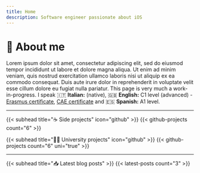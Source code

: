 ```yaml
---
title: Home
description: Software engineer passionate about iOS
---
```


# 👋 About me

Lorem ipsum dolor sit amet, consectetur adipiscing elit, sed do eiusmod tempor incididunt ut labore et dolore magna aliqua. Ut enim ad minim veniam, quis nostrud exercitation ullamco laboris nisi ut aliquip ex ea commodo consequat. Duis aute irure dolor in reprehenderit in voluptate velit esse cillum dolore eu fugiat nulla pariatur. This page is very much a work-in-progress. I speak 🇮🇹 **Italian:** (native), 🇬🇧 **English:** C1 level (advanced) - [Erasmus certificate](aaa), [CAE certificate](aaa) and 🇪🇸 **Spanish:** A1 level.

---

{{< subhead title="☕️ Side projects" icon="github" >}}
{{< github-projects count="6" >}}

{{< subhead title="👨‍🎓 University projects" icon="github" >}}
{{< github-projects count="6" uni="true" >}}

---

{{< subhead title="📥 Latest blog posts" >}}
{{< latest-posts count="3" >}}
